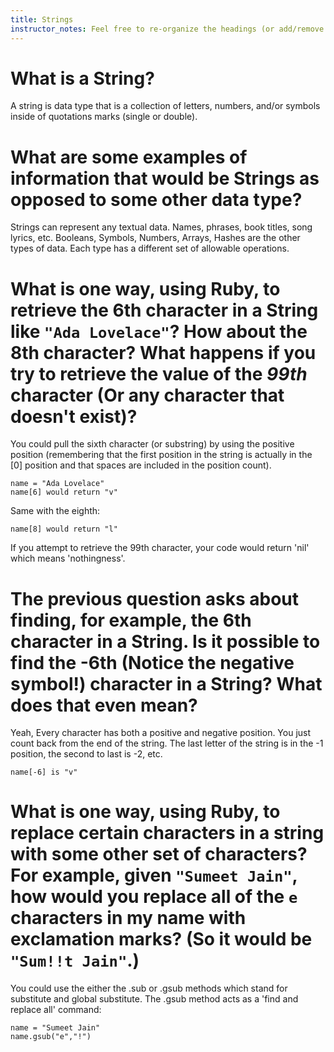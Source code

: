 ```yaml
---
title: Strings
instructor_notes: Feel free to re-organize the headings (or add/remove headings) below. We included the headings for your benefit, but it's 100% fine if you want to write your responses in some different structure.
---
```


# What is a String?

A string is data type that is a collection of letters, numbers, and/or symbols inside of quotations marks (single or double).


# What are some examples of information that would be Strings as opposed to some other data type?

Strings can represent any textual data. Names, phrases, book titles, song lyrics, etc. 
Booleans, Symbols, Numbers, Arrays, Hashes are the other types of data.
Each type has a different set of allowable operations.


# What is one way, using Ruby, to retrieve the 6th character in a String like `"Ada Lovelace"`? How about the 8th character? What happens if you try to retrieve the value of the _99th_ character (Or any character that doesn't exist)?

You could pull the sixth character (or substring) by using the positive position (remembering that the first position in the string is actually in the [0] position and that spaces are included in the position count).

    name = "Ada Lovelace"
    name[6] would return "v"
    
Same with the eighth:

    name[8] would return "l"
    
If you attempt to retrieve the 99th character, your code would return 'nil' which means 'nothingness'.


# The previous question asks about finding, for example, the 6th character in a String. Is it possible to find the **-6th** (Notice the negative symbol!) character in a String? What does that even mean?

Yeah, Every character has both a positive and negative position. You just count back from the end of the string. The last letter of the string is in the -1 position, the second to last is -2, etc.

    name[-6] is "v"
    
    
# What is one way, using Ruby, to replace certain characters in a string with some other set of characters? For example, given `"Sumeet Jain"`, how would you replace all of the `e` characters in my name with exclamation marks? (So it would be `"Sum!!t Jain"`.)

You could use the either the .sub or .gsub methods which stand for substitute and global substitute. The .gsub method acts as a 'find and replace all' command:

    name = "Sumeet Jain"
    name.gsub("e","!")
